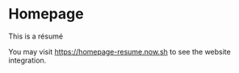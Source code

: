 # Homepage
This is a résumé

You may visit https://homepage-resume.now.sh to see the website integration.
